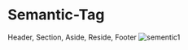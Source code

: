 # Semantic-Tag
Header, Section, Aside, Reside, Footer
![sementic1](https://github.com/user-attachments/assets/64575535-74df-40fb-8e02-57ce0d4b9bbf)
